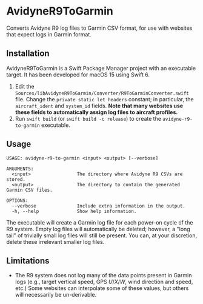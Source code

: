 # AvidyneR9ToGarmin

Converts Avidyne R9 log files to Garmin CSV format, for use with websites that
expect logs in Garmin format.

## Installation

AvidyneR9ToGarmin is a Swift Package Manager project with an executable target.
It has been developed for macOS 15 using Swift 6.

1. Edit the `Sources/libAvidyneR9ToGarmin/Converter/R9ToGarminConverter.swift`
   file. Change the `private static let headers` constant; in particular, the
   `aircraft_ident` and `system_id` fields. **Note that many websites use these
   fields to automatically assign log files to aircraft profiles.**
2. Run `swift build` (or `swift build -c release`) to create the
   `avidyne-r9-to-garmin` executable.

## Usage

```
USAGE: avidyne-r9-to-garmin <input> <output> [--verbose]

ARGUMENTS:
  <input>                 The directory where Avidyne R9 CSVs are stored.
  <output>                The directory to contain the generated Garmin CSV files.

OPTIONS:
  --verbose               Include extra information in the output.
  -h, --help              Show help information.
```

The executable will create a Garmin log file for each power-on cycle of the R9
system. Empty log files will automatically be deleted; however, a "long tail" of
trivially small log files will still be present. You can, at your discretion,
delete these irrelevant smaller log files.

## Limitations

- The R9 system does not log many of the data points present in Garmin logs
  (e.g., target vertical speed, GPS _U_/_X_/_W_, wind direction and speed, etc.)
  Some websites can interpolate some of these values, but others will
  necessarily be un-derivable.
